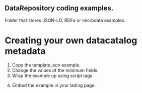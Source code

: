 ## DataRepository coding examples. 
Folder that stores JSON-LD, RDFa or microdata examples.

# Creating your own datacatalog metadata
1) Copy the template.json example.
2) Change the values of the minimum fields.
3) Wrap the example up using script tags
<script type="application/ld+json">
  ....
</script>
4) Embed the example in your lading page.

